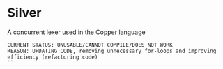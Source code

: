 # Silver
A concurrent lexer used in the Copper language
```
CURRENT STATUS: UNUSABLE/CANNOT COMPILE/DOES NOT WORK
REASON: UPDATING CODE, removing unnecessary for-loops and improving efficiency (refactoring code)
``